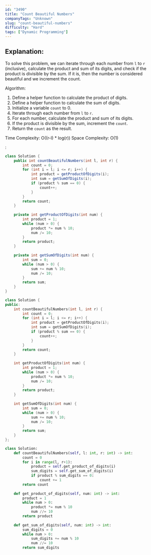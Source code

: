 ```yaml
---
id: "3490"
title: "Count Beautiful Numbers"
companyTags: "Unknown"
slug: "count-beautiful-numbers"
difficulty: "Hard"
tags: ["Dynamic Programming"]
---
```


## Explanation:
To solve this problem, we can iterate through each number from `l` to `r` (inclusive), calculate the product and sum of its digits, and check if the product is divisible by the sum. If it is, then the number is considered beautiful and we increment the count.

Algorithm:
1. Define a helper function to calculate the product of digits.
2. Define a helper function to calculate the sum of digits.
3. Initialize a variable `count` to 0.
4. Iterate through each number from `l` to `r`.
5. For each number, calculate the product and sum of its digits.
6. If the product is divisible by the sum, increment the `count`.
7. Return the `count` as the result.

Time Complexity: O((r-l) * log(r))
Space Complexity: O(1)

:

```java
class Solution {
    public int countBeautifulNumbers(int l, int r) {
        int count = 0;
        for (int i = l; i <= r; i++) {
            int product = getProductOfDigits(i);
            int sum = getSumOfDigits(i);
            if (product % sum == 0) {
                count++;
            }
        }
        return count;
    }
    
    private int getProductOfDigits(int num) {
        int product = 1;
        while (num > 0) {
            product *= num % 10;
            num /= 10;
        }
        return product;
    }
    
    private int getSumOfDigits(int num) {
        int sum = 0;
        while (num > 0) {
            sum += num % 10;
            num /= 10;
        }
        return sum;
    }
}
```

```cpp
class Solution {
public:
    int countBeautifulNumbers(int l, int r) {
        int count = 0;
        for (int i = l; i <= r; i++) {
            int product = getProductOfDigits(i);
            int sum = getSumOfDigits(i);
            if (product % sum == 0) {
                count++;
            }
        }
        return count;
    }
    
    int getProductOfDigits(int num) {
        int product = 1;
        while (num > 0) {
            product *= num % 10;
            num /= 10;
        }
        return product;
    }
    
    int getSumOfDigits(int num) {
        int sum = 0;
        while (num > 0) {
            sum += num % 10;
            num /= 10;
        }
        return sum;
    }
};
```

```python
class Solution:
    def countBeautifulNumbers(self, l: int, r: int) -> int:
        count = 0
        for i in range(l, r+1):
            product = self.get_product_of_digits(i)
            sum_digits = self.get_sum_of_digits(i)
            if product % sum_digits == 0:
                count += 1
        return count
    
    def get_product_of_digits(self, num: int) -> int:
        product = 1
        while num > 0:
            product *= num % 10
            num //= 10
        return product
    
    def get_sum_of_digits(self, num: int) -> int:
        sum_digits = 0
        while num > 0:
            sum_digits += num % 10
            num //= 10
        return sum_digits
```